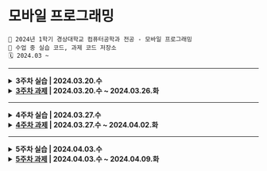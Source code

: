 # 모바일 프로그래밍
```
🏫 2024년 1학기 경상대학교 컴퓨터공학과 전공 - 모바일 프로그래밍
💾 수업 중 실습 코드, 과제 코드 저장소
🗓️ 2024.03 ~ 
```

---

<details markdown="1">
  <summary><b>3주차 실습 | 2024.03.20.수</b></summary>
  <div>
    <ul>
      <li>HelloAndroid: 버튼, 체크박스, 라디오버튼 등 위젯 생성</li>
      <li>BaseApp: 버튼 click event, Toast</li>
    </ul>
  </div>
</details>
<details markdown="1">
  <summary><b><a href="https://github.com/jung0115/GNU_MobileProgramming/issues/1" target="_blank">3주차 과제</a> | 2024.03.20.수 ~ 2024.03.26.화</b></summary>
  <div>
    <ul>
      <li>
        <div>Week03Homework: 글자 나타내기, 홈페이지 열기, 라디오 버튼</div>
        <img width="200px" src="https://github.com/jung0115/GNU_MobileProgramming/assets/76805879/98f8a038-9238-405d-9c8b-624319d149c1" /> <img width="200px" src="https://github.com/jung0115/GNU_MobileProgramming/assets/76805879/b513c6a3-2e3e-4f1f-a8ea-d196dc3491e7" /> <img width="200px" src="https://github.com/jung0115/GNU_MobileProgramming/assets/76805879/e2c2e110-b19e-4ff1-9b45-e2bfe4372801" />
      </li>
    </ul>
  </div>
</details>

---
<details markdown="1">
  <summary><b>4주차 실습 | 2024.03.27.수</b></summary>
  <div>
    <ul>
      <li>week04_1 > Practice1Activity: EditText, Button, TextView 속성 사용</li>
    </ul>
  </div>
</details>
<details markdown="1">
  <summary><b><a href="https://github.com/jung0115/GNU_MobileProgramming/issues/4" target="_blank">4주차 과제</a> | 2024.03.27.수 ~ 2024.04.02.화</b></summary>
  <div>
    <ul>
      <li>
        <div>week04_1 > MainActivity: 초간단 계산기</div>
        <img width="200px" alt="실습4-1" src="https://github.com/jung0115/GNU_MobileProgramming/assets/76805879/eb3ad606-bc23-4eb4-9181-f1bfde5618a6" />  
      </li>
      <li>
        <div>week04_1 > AnimalActivity: 동물 사진 보여주기</div>
        <img height="400px" alt="실습4-11(1)" src="https://github.com/jung0115/GNU_MobileProgramming/assets/76805879/3a0cd6b9-166a-464d-bf66-8c1dd955ace1"> <img height="400px" alt="실습4-11(2)" src="https://github.com/jung0115/GNU_MobileProgramming/assets/76805879/12de2be5-bde7-493a-91c6-bb660363cc5c"> <img height="400px" alt="실습4-11(3)" src="https://github.com/jung0115/GNU_MobileProgramming/assets/76805879/13dc702f-8ee4-479d-be0c-f35e1b50dd26"> <img height="400px" alt="실습4-11(4)" src="https://github.com/jung0115/GNU_MobileProgramming/assets/76805879/976eb581-0547-493e-9298-ed9512013216"> 
      </li>
    </ul>
  </div>
</details>

---
<details markdown="1">
  <summary><b>5주차 실습 | 2024.04.03.수</b></summary>
  <div>
    <ul>
      <li>week05_1 > MainActivity: LinearLayout orientaion, gravity</li>
      <li>week05_1 > MainActivity2: Layout weight</li>
      <li>week05_1 > Practice5_2Activity: 중첩 LinearLayout</li>
      <li>week05_2 > MainActivity2: RelativeLayout parent 기준</li>
      <li>week05_2 > MainActivity3: RelativeLayout 위젯 기준</li>
    </ul>
  </div>
</details>
<details markdown="1">
  <summary><b><a href="https://github.com/jung0115/GNU_MobileProgramming/issues/8" target="_blank">5주차 과제</a> | 2024.04.03.수 ~ 2024.04.09.화</b></summary>
  <div>
    <ul>
      <li>
        <div>week05_2 > MainActivity: XML 없이 화면 코딩하기</div>
        <img width="200px" alt="실습5-1" src="https://github.com/jung0115/GNU_MobileProgramming/assets/76805879/d0bec42f-9ea4-47bf-9b94-45a7a76c2473" />  
      </li>
      <li>
        <div>week05_2 > MainActivity4: TableLayout을 활용한 계산기 만들기</div>
        <img height="400px" alt="실습4-2(1)" src="https://github.com/jung0115/GNU_MobileProgramming/assets/76805879/2d2948cf-bbbe-445e-98d7-e79385a792e8"> <img height="400px" alt="실습4-2(2)" src="https://github.com/jung0115/GNU_MobileProgramming/assets/76805879/14d86198-97e7-4a32-9fe8-01560f38e45d"> <img height="400px" alt="실습4-2(3)" src="https://github.com/jung0115/GNU_MobileProgramming/assets/76805879/e6efb698-c051-4453-8e87-00cf4fe0503f">
      </li>
    </ul>
  </div>
</details>
